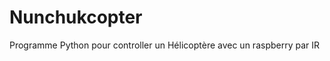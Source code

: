 Nunchukcopter
=============

Programme Python pour controller un Hélicoptère avec un raspberry par IR
